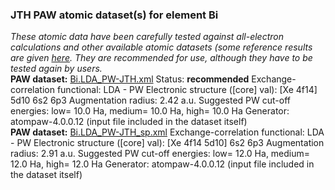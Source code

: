 ### JTH PAW atomic dataset(s) for element Bi
  
_These atomic data have been carefully tested against all-electron calculations and other available atomic datasets (some reference results are given [here](https://www.abinit.org/Files/JTH-benchmark-1.1.pdf)._
_They are recommended for use, although they have to be tested again by users._
<br>
**PAW dataset:** [Bi.LDA_PW-JTH.xml](https://github.com/abinit/paw_jth_datasets/pseudos/JTH-LDA-v1.1/Bi/Bi.LDA_PW-JTH.xml)
Status: **recommended**
Exchange-correlation functional: LDA - PW
Electronic structure ([core] val): [Xe 4f14] 5d10 6s2 6p3
Augmentation radius: 2.42 a.u.
Suggested PW cut-off energies: low= 10.0 Ha, medium= 10.0 Ha, high= 10.0 Ha
Generator: atompaw-4.0.0.12 (input file included in the dataset itself)
<br>
**PAW dataset:** [Bi.LDA_PW-JTH_sp.xml](https://github.com/abinit/paw_jth_datasets/pseudos/JTH-LDA-v1.1/Bi/Bi.LDA_PW-JTH_sp.xml)
Exchange-correlation functional: LDA - PW
Electronic structure ([core] val): [Xe 4f14 5d10] 6s2 6p3
Augmentation radius: 2.91 a.u.
Suggested PW cut-off energies: low= 12.0 Ha, medium= 12.0 Ha, high= 12.0 Ha
Generator: atompaw-4.0.0.12 (input file included in the dataset itself)
